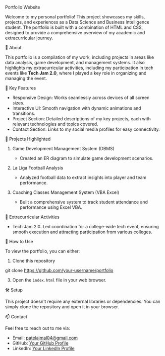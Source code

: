 Portfolio Website

Welcome to my personal portfolio! This project showcases my skills, projects, and experiences as a Data Science and Business Intelligence student. The portfolio is built with a combination of HTML and CSS, designed to provide a comprehensive overview of my academic and extracurricular journey.

📜 About

This portfolio is a compilation of my work, including projects in areas like data analysis, game development, and management systems. It also highlights my extracurricular activities, including my participation in tech events like **Tech Jam 2.0**, where I played a key role in organizing and managing the event.

🌟 Key Features

- Responsive Design: Works seamlessly across devices of all screen sizes.
- Interactive UI: Smooth navigation with dynamic animations and transitions.
- Project Section: Detailed descriptions of my key projects, each with relevant technologies and topics covered.
- Contact Section: Links to my social media profiles for easy connectivity.

📝 Projects Highlighted

1. Game Development Management System (DBMS)
   - Created an ER diagram to simulate game development scenarios.
   
2. La Liga Football Analysis
   - Analyzed football data to extract insights into player and team performance.
   
3. Coaching Classes Management System (VBA Excel)
   - Built a comprehensive system to track student attendance and performance using Excel VBA.

🏅 Extracurricular Activities

- Tech Jam 2.0: Led coordination for a college-wide tech event, ensuring smooth execution and attracting participation from various colleges.

🚀 How to Use

To view the portfolio, you can either:
1. Clone this repository
   
 git clone https://github.com/your-username/portfolio

3. Open the `index.html` file in your web browser.

🛠 Setup

This project doesn't require any external libraries or dependencies. You can simply clone the repository and open it in your browser.

📫 Contact

Feel free to reach out to me via:
- Email: patelajmal04@gmail.com
- GitHub: [Your GitHub Profile](https://github.com/AjmalPatel16)
- LinkedIn: [Your LinkedIn Profile](https://www.linkedin.com/in/mohammed-ajmal-patel-917b42289)
